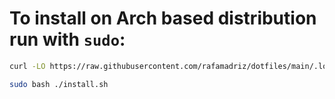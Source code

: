 # To install on Arch based distribution run with `sudo`:

```sh
curl -LO https://raw.githubusercontent.com/rafamadriz/dotfiles/main/.local/share/rais/install.sh

sudo bash ./install.sh
```
